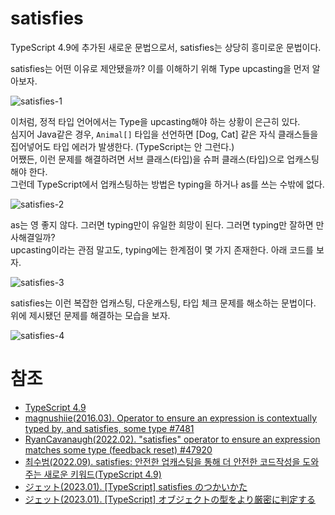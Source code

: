 # satisfies

TypeScript 4.9에 추가된 새로운 문법으로서, satisfies는 상당히 흥미로운 문법이다.  

satisfies는 어떤 이유로 제안됐을까? 이를 이해하기 위해 Type upcasting을 먼저 알아보자.

![satisfies-1](https://github.com/hamelln/typescript-textbook/assets/39308313/1b4926cf-430b-4d8d-a0be-ca1b12924a0b)

이처럼, 정적 타입 언어에서는 Type을 upcasting해야 하는 상황이 은근히 있다.  
심지어 Java같은 경우, `Animal[]` 타입을 선언하면 [Dog, Cat] 같은 자식 클래스들을 집어넣어도 타입 에러가 발생한다. (TypeScript는 안 그런다.)  
어쨌든, 이런 문제를 해결하려면 서브 클래스(타입)을 슈퍼 클래스(타입)으로 업캐스팅해야 한다.  
그런데 TypeScript에서 업캐스팅하는 방법은 typing을 하거나 as를 쓰는 수밖에 없다.  

![satisfies-2](https://github.com/hamelln/typescript-textbook/assets/39308313/ce8689f3-4169-4b72-abc0-785a5f2c1aeb)

as는 영 좋지 않다. 그러면 typing만이 유일한 희망이 된다. 그러면 typing만 잘하면 만사해결일까?  
upcasting이라는 관점 말고도, typing에는 한계점이 몇 가지 존재한다. 아래 코드를 보자.  

![satisfies-3](https://github.com/hamelln/typescript-textbook/assets/39308313/e0ec27c7-802d-4a15-981a-3194c23a4952)

satisfies는 이런 복잡한 업캐스팅, 다운캐스팅, 타입 체크 문제를 해소하는 문법이다. 위에 제시됐던 문제를 해결하는 모습을 보자.  

![satisfies-4](https://github.com/hamelln/typescript-textbook/assets/39308313/efb55e1c-8269-4c00-99a2-6c65dacccdad)

# 참조
- [TypeScript 4.9](https://www.typescriptlang.org/docs/handbook/release-notes/typescript-4-9.html)
- [magnushiie(2016.03). Operator to ensure an expression is contextually typed by, and satisfies, some type #7481](https://github.com/microsoft/TypeScript/issues/7481)
- [RyanCavanaugh(2022.02). "satisfies" operator to ensure an expression matches some type (feedback reset) #47920](https://github.com/microsoft/TypeScript/issues/47920)
- [최수범(2022.09). satisfies: 안전한 업캐스팅을 통해 더 안전한 코드작성을 도와주는 새로운 키워드(TypeScript 4.9)](https://engineering.ab180.co/stories/satisfies-safe-upcasting)
- [ジェット(2023.01). [TypeScript] satisfies のつかいかた](https://www.pg-fl.jp/program/tips/ts_satisfies.htm)
- [ジェット(2023.01). [TypeScript] オブジェクトの型をより厳密に判定する](https://www.pg-fl.jp/program/tips/ts_narrowobject.htm)
